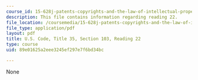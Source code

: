 ```yaml
---
course_id: 15-628j-patents-copyrights-and-the-law-of-intellectual-property-spring-2013
description: This file contains information regarding reading 22.
file_location: /coursemedia/15-628j-patents-copyrights-and-the-law-of-intellectual-property-spring-2013/89e01625a2eee3245ef297e7f6bd34bc_MIT15_628JS13_read22.pdf
file_type: application/pdf
layout: pdf
title: U.S. Code, Title 35, Section 103, Reading 22
type: course
uid: 89e01625a2eee3245ef297e7f6bd34bc

---
```

None